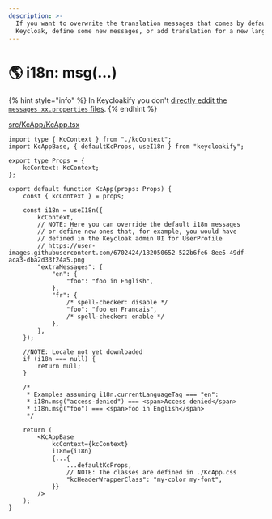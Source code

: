 ```yaml
---
description: >-
  If you want to overwrite the translation messages that comes by default with
  Keycloak, define some new messages, or add translation for a new language.
---
```


# 🌎 i18n: msg(...)

{% hint style="info" %}
In Keycloakify you don't [directly eddit the `messages_xx.properties` files](https://files.gitbook.com/v0/b/gitbook-x-prod.appspot.com/o/spaces%2FsspJ8BvaNa5VrAWRnnD0%2Fuploads%2FARZ2fA82vANcrQ30kEac%2FUntitled.png?alt=media\&token=14c35c9a-e78d-4cf0-9037-22097eb6071b). &#x20;
{% endhint %}

[src/KcApp/KcApp.tsx](https://github.com/garronej/keycloakify-starter/blob/main/src/KcApp/KcApp.tsx)

```tsx
import type { KcContext } from "./kcContext";
import KcAppBase, { defaultKcProps, useI18n } from "keycloakify";

export type Props = {
    kcContext: KcContext;
};

export default function KcApp(props: Props) {
    const { kcContext } = props;

    const i18n = useI18n({
        kcContext,
        // NOTE: Here you can override the default i18n messages
        // or define new ones that, for example, you would have
        // defined in the Keycloak admin UI for UserProfile
        // https://user-images.githubusercontent.com/6702424/182050652-522b6fe6-8ee5-49df-aca3-dba2d33f24a5.png
        "extraMessages": {
            "en": {
                "foo": "foo in English",
            },
            "fr": {
                /* spell-checker: disable */
                "foo": "foo en Francais",
                /* spell-checker: enable */
            },
        },
    });

    //NOTE: Locale not yet downloaded
    if (i18n === null) {
        return null;
    }
    
    /* 
     * Examples assuming i18n.currentLanguageTag === "en":
     * i18n.msg("access-denied") === <span>Access denied</span>
     * i18n.msg("foo") === <span>foo in English</span>
     */

    return (
        <KcAppBase
            kcContext={kcContext}
            i18n={i18n}
            {...{
                ...defaultKcProps,
                // NOTE: The classes are defined in ./KcApp.css
                "kcHeaderWrapperClass": "my-color my-font",
            }}
        />
    );
}

```
